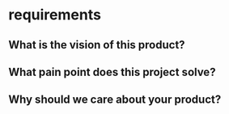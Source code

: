 # requirements

## What is the vision of this product?

## What pain point does this project solve?

## Why should we care about your product?
